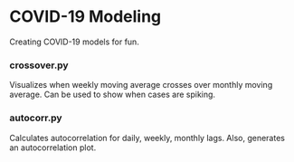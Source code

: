 # COVID-19 Modeling

Creating COVID-19 models for fun.

### crossover.py

Visualizes when weekly moving average crosses over monthly moving average.
Can be used to show when cases are spiking.

### autocorr.py

Calculates autocorrelation for daily, weekly, monthly lags.
Also, generates an autocorrelation plot.